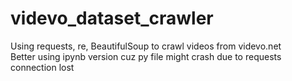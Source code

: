 # videvo_dataset_crawler

Using requests, re, BeautifulSoup to crawl videos from videvo.net  
  Better using ipynb version cuz py file might crash due to requests connection lost
